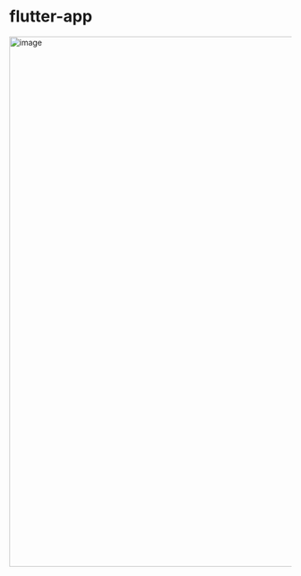 # flutter-app

<img width="1919" height="947" alt="image" src="https://github.com/user-attachments/assets/01e1e1dd-0f63-4aec-ad5a-3c6f5bcbc081" />
